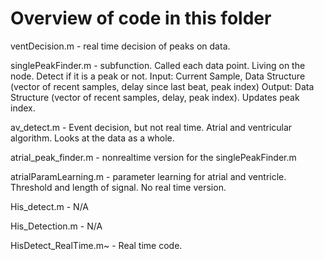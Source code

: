 # Overview of code in this folder

ventDecision.m - real time decision of peaks on data.

singlePeakFinder.m - subfunction. Called each data point. Living on the node. Detect if it is a peak or not.
 Input: Current Sample, Data Structure (vector of recent samples, delay since last beat, peak index)
 Output: Data Structure (vector of recent samples, delay, peak index). Updates peak index.
 
av_detect.m - Event decision, but not real time. Atrial and ventricular algorithm. Looks at the data as a whole.

atrial_peak_finder.m - nonrealtime version for the singlePeakFinder.m

atrialParamLearning.m - parameter learning for atrial and ventricle. Threshold and length of signal. No real time version. 

His_detect.m - N/A

His_Detection.m - N/A

HisDetect_RealTime.m~ - Real time code. 
